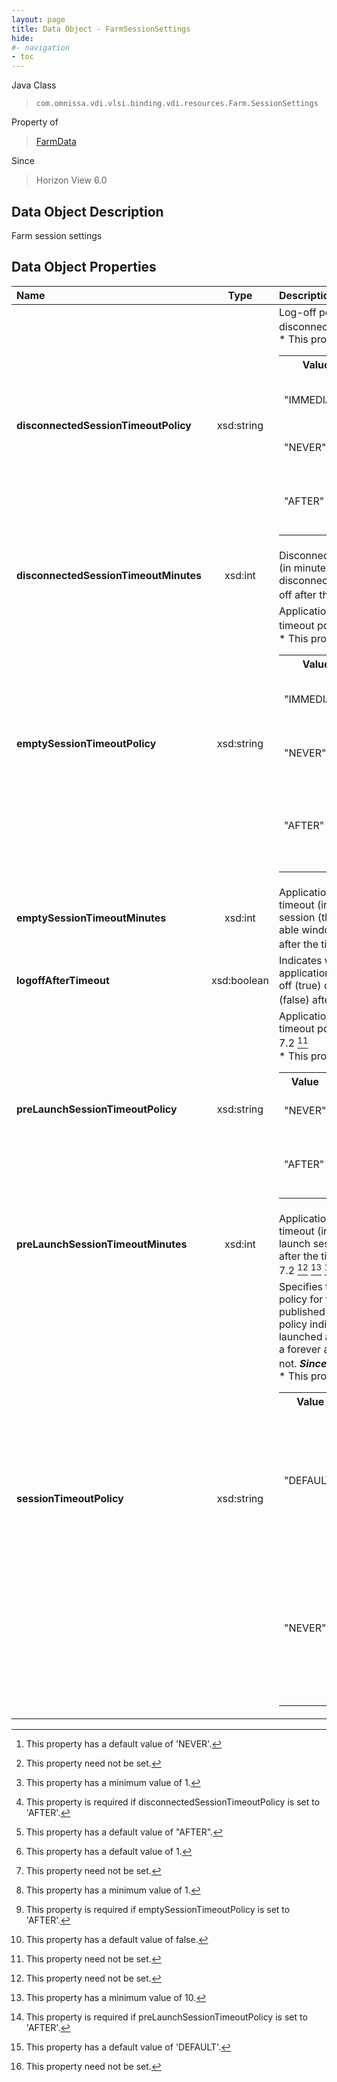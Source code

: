 ```yaml
---
layout: page
title: Data Object - FarmSessionSettings
hide:
#- navigation
- toc
---
```






Java Class
> `com.omnissa.vdi.vlsi.binding.vdi.resources.Farm.SessionSettings`

Property of
> [FarmData](vdi.resources.Farm.FarmData.md#field_detail)

Since
> Horizon View 6.0


## Data Object Description

Farm session settings

## Data Object Properties

 Name | Type | Description
:---|:---:|:---
**disconnectedSessionTimeoutPolicy**|  xsd:string|  Log-off policy after disconnected session [^121] <br>* This property will be one of:<br><table><tr><th>Value</th><th>Description</th></tr><tr><td>"IMMEDIATE"</td><td>Logoff immediately after disconnect.</td></tr><tr><td>"NEVER"</td><td>Do not logoff after disconnect.</td></tr><tr><td>"AFTER"</td><td>Logoff the specified number of minutes after disconnect.</td></tr></table>
**disconnectedSessionTimeoutMinutes**|  xsd:int|  Disconnected sessions timeout (in minutes). An empty disconnected session is logged off after the timeout. [^1] [^8] [^122]
**emptySessionTimeoutPolicy**|  xsd:string|  Application empty session timeout policy. [^184] <br>* This property will be one of:<br><table><tr><th>Value</th><th>Description</th></tr><tr><td>"IMMEDIATE"</td><td>Empty session is disconnected immediately.</td></tr><tr><td>"NEVER"</td><td>Empty session is never disconnected.</td></tr><tr><td>"AFTER"</td><td>Empty session is disconnected after specified number of minutes.</td></tr></table>
**emptySessionTimeoutMinutes**|  xsd:int|  Application empty session timeout (in minutes). An empty session (that has no remote-able window) is disconnected after the timeout. [^10] [^1] [^8] [^44]
**logoffAfterTimeout**|  xsd:boolean|  Indicates whether the empty application sessions are logged off (true) or disconnected (false) after timeout. [^5]
**preLaunchSessionTimeoutPolicy**|  xsd:string|  Application pre-launch session timeout policy.  **_Since_** Horizon 7.2 [^1] <br>* This property will be one of:<br><table><tr><th>Value</th><th>Description</th></tr><tr><td>"NEVER"</td><td>Pre-launched session is never disconnected.</td></tr><tr><td>"AFTER"</td><td>Pre-launched session is disconnected after specified number of minutes.</td></tr></table>
**preLaunchSessionTimeoutMinutes**|  xsd:int|  Application pre-launch session timeout (in minutes). A pre-launch session is disconnected after the timeout.  **_Since_** Horizon 7.2 [^1] [^123] [^47]
**sessionTimeoutPolicy**|  xsd:string|  Specifies the session timeout policy for the applications published from the Farm. This policy indicates whether the launched application session is a forever application session or not.  **_Since_** Horizon 8.3 [^48] [^1] <br>* This property will be one of:<br><table><tr><th>Value</th><th>Description</th></tr><tr><td>"DEFAULT"</td><td>Indicates application sessions will be disconnected either on reaching the global idle timeout or on reaching the max session timeout.</td></tr><tr><td>"NEVER"</td><td>Indicates application sessions will not be disconnected either on reaching the global idle timeout or on reaching the max session timeout.</td></tr></table>


 


[^1]: This property need not be set.
[^5]: This property has a default value of false.
[^8]: This property has a minimum value of 1.
[^10]: This property has a default value of 1.
[^44]: This property is required if emptySessionTimeoutPolicy is set to 'AFTER'.
[^47]: This property is required if preLaunchSessionTimeoutPolicy is set to 'AFTER'.
[^48]: This property has a default value of 'DEFAULT'.
[^121]: This property has a default value of 'NEVER'.
[^122]: This property is required if disconnectedSessionTimeoutPolicy is set to 'AFTER'.
[^123]: This property has a minimum value of 10.
[^184]: This property has a default value of "AFTER".